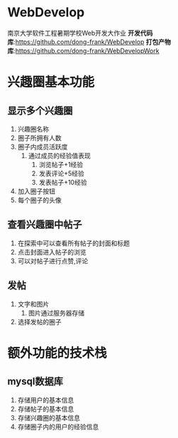 # WebDevelop
南京大学软件工程暑期学校Web开发大作业
**开发代码库**:https://github.com/dong-frank/WebDevelop
**打包产物库**:https://github.com/dong-frank/WebDevelopWork
# 兴趣圈基本功能

## 显示多个兴趣圈
1. 兴趣圈名称
2. 圈子所拥有人数
3. 圈子内成员活跃度
   1. 通过成员的经验值表现
      1. 浏览帖子+1经验
      2. 发表评论+5经验
      3. 发表帖子+10经验
4. 加入圈子按钮
5. 每个圈子的头像

## 查看兴趣圈中帖子
1. 在探索中可以查看所有帖子的封面和标题
2. 点击封面进入帖子的浏览
3. 可以对帖子进行点赞,评论

## 发帖
1. 文字和图片
   1. 图片通过服务器存储
2. 选择发帖的圈子


# 额外功能的技术栈
## mysql数据库
1. 存储用户的基本信息
2. 存储帖子的基本信息
3. 存储兴趣圈的基本信息
4. 存储圈子内的用户的经验信息